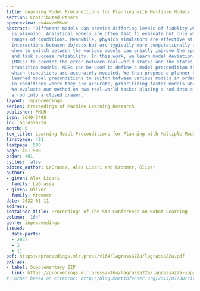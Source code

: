 ```yaml
---
title: Learning Model Preconditions for Planning with Multiple Models
section: Contributed Papers
openreview: av44VzmMKwW
abstract: 'Different models can provide differing levels of fidelity when a robot
  is planning. Analytical models are often fast to evaluate but only work in limited
  ranges of conditions. Meanwhile, physics simulators are effective at modeling complex
  interactions between objects but are typically more computationally expensive. Learning
  when to switch between the various models can greatly improve the speed of planning
  and task success reliability. In this work, we learn model deviation estimators
  (MDEs) to predict the error between real-world states and the states outputted by
  transition models. MDEs can be used to define a model precondition that describes
  which transitions are accurately modeled. We then propose a planner that uses the
  learned model preconditions to switch between various models in order to use models
  in conditions where they are accurate, prioritizing faster models when possible.
  We evaluate our method on two real-world tasks: placing a rod into a box and placing
  a rod into a closed drawer.'
layout: inproceedings
series: Proceedings of Machine Learning Research
publisher: PMLR
issn: 2640-3498
id: lagrassa22a
month: 0
tex_title: Learning Model Preconditions for Planning with Multiple Models
firstpage: 491
lastpage: 500
page: 491-500
order: 491
cycles: false
bibtex_author: LaGrassa, Alex Licari and Kroemer, Oliver
author:
- given: Alex Licari
  family: LaGrassa
- given: Oliver
  family: Kroemer
date: 2022-01-11
address:
container-title: Proceedings of The 5th Conference on Robot Learning
volume: '164'
genre: inproceedings
issued:
  date-parts:
  - 2022
  - 1
  - 11
pdf: https://proceedings.mlr.press/v164/lagrassa22a/lagrassa22a.pdf
extras:
- label: Supplementary ZIP
  link: https://proceedings.mlr.press/v164/lagrassa22a/lagrassa22a-supp.zip
# Format based on citeproc: http://blog.martinfenner.org/2013/07/30/citeproc-yaml-for-bibliographies/
---
```

